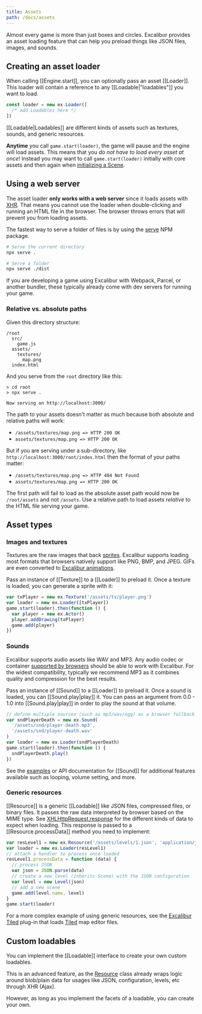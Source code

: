 ```yaml
---
title: Assets
path: /docs/assets
---
```


Almost every game is more than just boxes and circles. Excalibur provides an asset loading feature that can help you preload things like JSON files, images, and sounds.

## Creating an asset loader

When calling [[Engine.start]], you can optionally pass an asset [[Loader]]. This loader will contain a reference to any [[Loadable|"loadables"]] you want to load.

```ts
const loader = new ex.Loader([
  /* add Loadables here */
])
```

[[Loadable|Loadables]] are different kinds of assets such as textures, sounds, and generic resources.

<docs-note>**Anytime** you call `game.start(loader)`, the game will pause and the engine will load assets. This means that you _do not have to load every asset at once_! Instead you may want to call `game.start(loader)` initially with core assets and then again when [initializing a Scene](/docs/scenes#initialization).</docs-note>

## Using a web server

The asset loader **only works with a web server** since it loads assets with [XHR](https://developer.mozilla.org/en-US/docs/Web/API/XMLHttpRequest). That means you cannot use the loader when double-clicking and running an HTML file in the browser. The browser throws errors that will prevent you from loading assets.

The fastest way to serve a folder of files is by using the [serve](https://npmjs.org/package/serve) NPM package.

```bash
# Serve the current directory
npx serve .

# Serve a folder
npx serve ./dist
```

If you are developing a game using Excalibur with Webpack, Parcel, or another bundler, these typically already come with dev servers for running your game.

### Relative vs. absolute paths

Given this directory structure:

```
/root
  src/
    game.js
  assets/
    textures/
      map.png
  index.html
```

And you serve from the `root` directory like this:

```
> cd root
> npx serve .

Now serving on http://localhost:3000/
```

The path to your assets doesn't matter as much because both absolute and relative paths will work:

- `/assets/textures/map.png => HTTP 200 OK`
- `assets/textures/map.png => HTTP 200 OK`

But if you are serving under a sub-directory, like `http://localhost:3000/root/index.html` then the format of your paths matter:

- `/assets/textures/map.png => HTTP 404 Not Found`
- `assets/textures/map.png => HTTP 200 OK`

The first path will fail to load as the absolute asset path would now be `/root/assets` and not `/assets`. Use a relative path to load assets _relative_ to the HTML file serving your game.

## Asset types

### Images and textures

Textures are the raw images that back [sprites](/docs/drawings#sprites). Excalibur supports loading most formats that browsers natively support like PNG, BMP, and JPEG. GIFs are even converted to [Excalibur animations](/docs/drawings#animations).

Pass an instance of [[Texture]] to a [[Loader]] to preload it. Once a texture
is loaded, you can generate a sprite with it:

```js
var txPlayer = new ex.Texture('/assets/tx/player.png')
var loader = new ex.Loader([txPlayer])
game.start(loader).then(function () {
  var player = new ex.Actor()
  player.addDrawing(txPlayer)
  game.add(player)
})
```

### Sounds

Excalibur supports audio assets like WAV and MP3. Any audio codec or container [supported by browsers](https://developer.mozilla.org/en-US/docs/Web/Media/Formats/Audio_codecs) should be able to work with Excalibur. For the widest compatibility, typically we recommend MP3 as it combines quality and compression for the best results.

Pass an instance of [[Sound]] to a [[Loader]] to preload it. Once a sound
is loaded, you can [[Sound.play|play]] it. You can pass an argument from 0.0 - 1.0
into [[Sound.play|play]] in order to play the sound at that volume.

```js
// define multiple sources (such as mp3/wav/ogg) as a browser fallback
var sndPlayerDeath = new ex.Sound(
  '/assets/snd/player-death.mp3',
  '/assets/snd/player-death.wav'
)
var loader = new ex.Loader(sndPlayerDeath)
game.start(loader).then(function () {
  sndPlayerDeath.play()
})
```

See the [examples](https://excaliburjs.com/examples/?path=/docs/audio) or API documentation for [[Sound]] for additional features available such as looping, volume setting, and more.

<docs-example story="audio"></docs-example>

### Generic resources

[[Resource]] is a generic [[Loadable]] like JSON files, compressed files, or binary files. It passes the raw data interpreted by browser based on the MIME type. See [XHLHttpRequest.response](https://developer.mozilla.org/en-US/docs/Web/API/XMLHttpRequest/response) for the different kinds of data to expect when loading. This response is passed to a [[Resource.processData]] method you need to implement:

```js
var resLevel1 = new ex.Resource('/assets/levels/1.json', 'application/json')
var loader = new ex.Loader(resLevel1)
// attach a handler to process once loaded
resLevel1.processData = function (data) {
  // process JSON
  var json = JSON.parse(data)
  // create a new level (inherits Scene) with the JSON configuration
  var level = new Level(json)
  // add a new scene
  game.add(level.name, level)
}
game.start(loader)
```

For a more complex example of using generic resources, see the [Excalibur Tiled](https://github.com/excaliburjs/excalibur-tiled) plug-in that loads [Tiled](https://www.mapeditor.org/) map editor files.

## Custom loadables

You can implement the [[Loadable]] interface to create your own custom loadables.

This is an advanced feature, as the [Resource](#generic-resources) class already wraps logic around
blob/plain data for usages like JSON, configuration, levels, etc through XHR (Ajax).

However, as long as you implement the facets of a loadable, you can create your
own.
